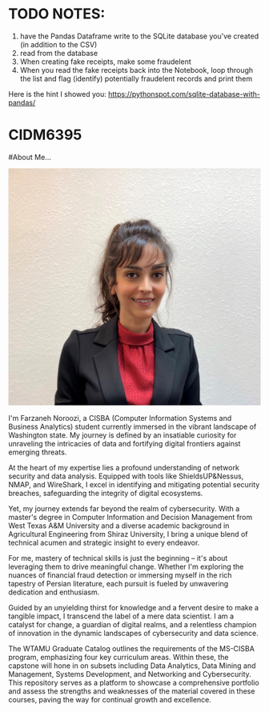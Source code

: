 # TODO NOTES:
1. have the Pandas Dataframe write to the SQLite database you've created (in addition to the CSV)
2. read from the database
3. When creating fake receipts, make some fraudelent
4. When you read the fake receipts back into the Notebook, loop through the list and flag (identify) potentially fraudelent 
records and print them

Here is the hint I showed you: https://pythonspot.com/sqlite-database-with-pandas/

# CIDM6395

#About Me...

![alt text](<Formal Picture.jpg>)


I'm Farzaneh Noroozi, a CISBA (Computer Information Systems and Business Analytics) student currently immersed in the vibrant landscape of Washington state. My journey is defined by an insatiable curiosity for unraveling the intricacies of data and fortifying digital frontiers against emerging threats.

At the heart of my expertise lies a profound understanding of network security and data analysis. Equipped with tools like ShieldsUP&Nessus, NMAP, and WireShark, I excel in identifying and mitigating potential security breaches, safeguarding the integrity of digital ecosystems.

Yet, my journey extends far beyond the realm of cybersecurity. With a master's degree in Computer Information and Decision Management from West Texas A&M University and a diverse academic background in Agricultural Engineering from Shiraz University, I bring a unique blend of technical acumen and strategic insight to every endeavor.

For me, mastery of technical skills is just the beginning – it's about leveraging them to drive meaningful change. Whether I'm exploring the nuances of financial fraud detection or immersing myself in the rich tapestry of Persian literature, each pursuit is fueled by unwavering dedication and enthusiasm.

Guided by an unyielding thirst for knowledge and a fervent desire to make a tangible impact, I transcend the label of a mere data scientist. I am a catalyst for change, a guardian of digital realms, and a relentless champion of innovation in the dynamic landscapes of cybersecurity and data science.

The WTAMU Graduate Catalog outlines the requirements of the MS-CISBA program, emphasizing four key curriculum areas. Within these, the capstone will hone in on subsets including Data Analytics, Data Mining and Management, Systems Development, and Networking and Cybersecurity. This repository serves as a platform to showcase a comprehensive portfolio and assess the strengths and weaknesses of the material covered in these courses, paving the way for continual growth and excellence.
